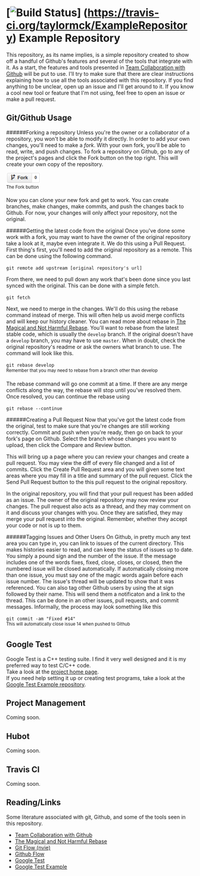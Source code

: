 <!-- Travis CI build and test status -->
[![Build Status](https://travis-ci.org/taylormck/ExampleRepository.png)]
(https://travis-ci.org/taylormck/ExampleRepository)
Example Repository
==================
This repository, as its name implies,
is a simple repository created to show off a handful of Github's features
and several of the tools that integrate with it.
As a start, the features and tools presented in
[Team Collaboration with Github](http://net.tutsplus.com/articles/general/team-collaboration-with-github/)
will be put to use.
I'll try to make sure that there are clear instructions explaining how to use
all the tools associated with this repository.
If you find anything to be unclear, open up an issue and I'll get around to it.
If you know a cool new tool or feature that I'm not using,
feel free to open an issue or make a pull request.

Git/Github Usage
----------------
<!-- TODO -->
######Forking a repository
Unless you're the owner or a collaborator of a repository,
you won't be able to modify it directly.
In order to add your own changes, you'll need to make a *fork*.
With your own fork, you'll be able to read, write, and push changes.
To fork a repository on Github,
go to any of the project's pages and click the Fork button on the top right.
This will create your own copy of the repository.

![Fork Button](/img/forkButton.png)  
<sup>The Fork button</sup>

Now you can clone your new fork and get to work.
You can create branches, make changes, make commits, and push the changes
back to Github.
For now, your changes will only affect your repository, not the original.

######Getting the latest code from the original
Once you've done some work with a fork,
you may want to have the owner of the original repository take a look at it,
maybe even integrate it.
We do this using a Pull Request.
First thing's first, you'll need to add the original repository as a remote.
This can be done using the following command.

`git remote add upstream [original repository's url]`

From there, we need to pull down any work that's been done since you last
synced with the original.
This can be done with a simple fetch.

`git fetch`

Next, we need to merge in the changes.
We'll do this using the rebase command instead of merge.
This will often help us avoid merge conflicts and will keep our history cleaner.
You can read more about rebase in
[The Magical and Not Harmful Rebase](http://jeffkreeftmeijer.com/2010/the-magical-and-not-harmful-rebase/).
You'll want to rebase from the latest stable code, which is usually the `develop` branch.
If the original doesn't have a `develop` branch, you may have to use `master`.
When in doubt, check the original repository's readme or ask the owners what branch to use.
The command will look like this.

`git rebase develop`  
<sup>Remember that you may need to rebase from a branch other than develop</sup>

The rebase command will go one commit at a time.
If there are any merge conflicts along the way,
the rebase will stop until you've resolved them.
Once resolved, you can continue the rebase using

`git rebase --continue`

######Creating a Pull Request
Now that you've got the latest code from the original,
test to make sure that you're changes are still working correctly.
Commit and push when you're ready,
then go on back to your fork's page on Github.
Select the branch whose changes you want to upload,
then click the Compare and Review button.

<!-- TODO add compareAndReview button img -->

This will bring up a page where you can review your changes and create a pull request.
You may view the diff of every file changed and a list of commits.
Click the Create Pull Request area and you will given some text areas where you
may fill in a title and summary of the pull request.
Click the Send Pull Request button to the this pull request to the original repository.

<!-- TODO add createPullRequest and sendPullRequest images -->

In the original repository, you will find that your pull request has been added
as an issue.
The owner of the original repository may now review your changes.
The pull request also acts as a thread,
and they may comment on it and discuss your changes with you.
Once they are satisfied, they may merge your pull request into the original.
Remember, whether they accept your code or not is up to them.

######Tagging Issues and Other Users
On Github, in pretty much any text area you can type in, you can link to issues
of the current directory.
This makes histories easier to read, and can keep the status of issues up to date.
You simply a pound sign and the number of the issue.
If the message includes one of the words fixes, fixed, close, closes, or closed,
then the numbered issue will be closed automatically.
If automatically closing more than one issue, you must say one of the magic words
again before each issue number.
The issue's thread will be updated to show that it was referenced.
You can also tag other Github users by using the at sign followed by their name.
This will send them a notificaton and a link to the thread.
This can be done in an other issues, pull requests, and commit messages.
Informally, the process may look something like this

`git commit -am "Fixed #14"`  
<sup>This will automatically close issue 14 when pushed to Github</sup>

<!-- TODO -->

Google Test
-----------
Google Test is a C++ testing suite.
I find it very well designed and it is my preferred way to test C/C++ code.  
Take a look at the [project home page](https://code.google.com/p/googletest/).  
If you need help setting it up or creating test programs,
take a look at the [Google Test Example repository](https://github.com/taylormck/GoogleTestExample).

Project Management
------------------
<!-- TODO -->
Coming soon.

Hubot
-----
<!-- TODO -->
Coming soon.

Travis CI
---------
<!-- TODO -->
Coming soon.

Reading/Links
-------
Some literature associated with git, Github, and some of the tools seen in this repository.

- [Team Collaboration with Github](http://net.tutsplus.com/articles/general/team-collaboration-with-github/)
- [The Magical and Not Harmful Rebase](http://jeffkreeftmeijer.com/2010/the-magical-and-not-harmful-rebase/)
- [Git Flow (nvie)](http://nvie.com/posts/a-successful-git-branching-model/)
- [Github Flow](http://scottchacon.com/2011/08/31/github-flow.html)
- [Google Test](https://code.google.com/p/googletest/)
- [Google Test Example](https://github.com/taylormck/GoogleTestExample)
